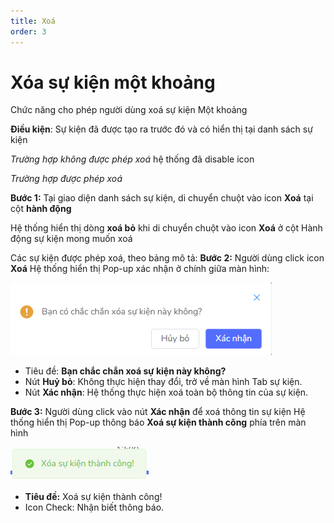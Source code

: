 ```yaml
---
title: Xoá 
order: 3
---
```

#  Xóa sự kiện một khoảng
Chức năng cho phép người dùng xoá sự kiện Một khoảng

**Điều kiện**: Sự kiện đã được tạo ra trước đó và có hiển thị tại danh sách sự kiện

 *Trường hợp không được phép xoá* hệ thống đã disable icon

 *Trường hợp được phép xoá*

 **Bước 1:** 
Tại giao diện danh sách sự kiện, di chuyển chuột vào icon **Xoá**  tại cột **hành động**

 Hệ thống hiển thị dòng **xoá bỏ** khi di chuyển chuột vào icon **Xoá** ở cột Hành động sự kiện mong muốn xoá

Các sự kiện được phép xoá, theo bảng mô tả:
 **Bước 2:** Người dùng click icon **Xoá** 
Hệ thống hiển thị Pop-up xác nhận ở chính giữa màn hình:

 ![](../../images/Popup_Delete_Event_OneTime.png)

 * Tiêu đề: **Bạn chắc chắn xoá sự kiện này không?**
 * Nút **Huỷ bỏ**: Không thực hiện thay đổi, trở về màn hình Tab sự kiện.
 * Nút **Xác nhận**: Hệ thống thực hiện xoá toàn bộ thông tin của sự kiện.

 **Bước 3:**  Người dùng click vào nút **Xác nhận** để xoá thông tin sự kiện
 Hệ thống hiển thị Pop-up thông báo **Xoá sự kiện thành công** phía trên màn hình 

 ![](../../images/Notice_success_delete_OneTime.png)

 * **Tiêu đề:** Xoá sự kiện thành công!
 * Icon Check: Nhận biết thông báo.